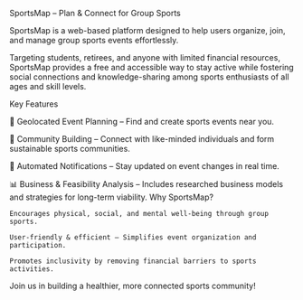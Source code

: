 SportsMap – Plan & Connect for Group Sports


SportsMap is a web-based platform designed to help users organize, join, and manage group sports events effortlessly. 

Targeting students, retirees, and anyone with limited financial resources, SportsMap provides a free and accessible way to stay active while fostering social connections and knowledge-sharing among sports enthusiasts of all ages and skill levels.

Key Features

📍 Geolocated Event Planning – Find and create sports events near you.

🤝 Community Building – Connect with like-minded individuals and form sustainable sports communities.

🔔 Automated Notifications – Stay updated on event changes in real time.

📊 Business & Feasibility Analysis – Includes researched business models and strategies for long-term viability.
Why SportsMap?

    Encourages physical, social, and mental well-being through group sports.
    
    User-friendly & efficient – Simplifies event organization and participation.

    Promotes inclusivity by removing financial barriers to sports activities.

Join us in building a healthier, more connected sports community!

